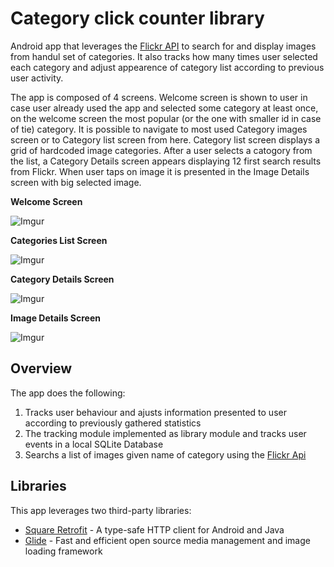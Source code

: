 # Category click counter library

Android app that leverages the [Flickr API](https://www.flickr.com/services/api/) to search for and display images from handul set of categories. It also tracks how many times user selected each category and adjust appearence of category list according to previous user activity.

The app is composed of 4 screens. Welcome screen is shown to user in case user already used the app and selected some category at least once, on the welcome screen the most popular (or the one with smaller id in case of tie) category. It is possible to navigate to most used Category images screen or to Category list screen from here. Category list screen displays a grid of hardcoded image categories. After a user selects a catogory from the list, a Category Details screen appears displaying 12 first search results from Flickr. When user taps on image it is presented in the Image Details screen with big selected image.

**Welcome Screen**

![Imgur](https://s14.postimg.org/cdtsaonsx/Screen_Shot_2016_11_21_at_00_28_20.png)

**Categories List Screen**

![Imgur](https://s14.postimg.org/q8wo6w7lt/Screen_Shot_2016_11_21_at_00_28_29.png)

**Category Details Screen**

![Imgur](https://s14.postimg.org/ysg24nfy9/Screen_Shot_2016_11_21_at_00_28_39.png)

**Image Details Screen**

![Imgur](https://s14.postimg.org/nhdega935/Screen_Shot_2016_11_21_at_00_28_46.png)

## Overview

The app does the following:

1. Tracks user behaviour and ajusts information presented to user according to previously gathered statistics
2. The tracking module implemented as library module and tracks user events in a local SQLite Database
3. Searchs a list of images given name of category using the [Flickr Api](https://www.flickr.com/services/api/)

## Libraries

This app leverages two third-party libraries:

 * [Square Retrofit](https://square.github.io/retrofit/) - A type-safe HTTP client for Android and Java
 * [Glide](https://github.com/bumptech/glide) - Fast and efficient open source media management and image loading framework
